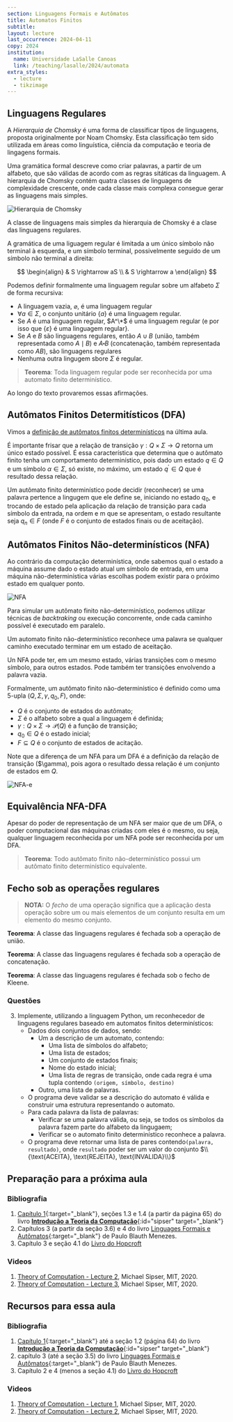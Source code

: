```yaml
---
section: Linguagens Formais e Autômatos
title: Automatos Finitos
subtitle:
layout: lecture
last_occurrence: 2024-04-11
copy: 2024
institution:
  name: Universidade LaSalle Canoas
  link: /teaching/lasalle/2024/automata
extra_styles:
  - lecture
  - tikzimage
---
```


## Linguagens Regulares

A _Hierarquia de Chomsky_ é uma forma de classificar tipos de linguagens, proposta originalmente por Noam Chomsky. Esta classificação tem sido utilizada em áreas como linguística, ciência da computação e teoria de lingagens formais.

Uma gramática formal descreve como criar palavras, a partir de um alfabeto, que são válidas de acordo com as regras sitáticas da linguagem. A hierarquia de Chomsky contém quatra classes de linguagens de complexidade crescente, onde cada classe mais complexa consegue gerar as linguagens mais simples.

![Hierarquia de Chomsky](/images/Chomsky-hierarchy.svg)

A classe de linguagens mais simples da hierarquia de Chomsky é a clase das linguagens regulares.

A gramática de uma liguagem regular é limitada a um único símbolo não terminal à esquerda, e um símbolo terminal, possivelmente seguido de um símbolo não terminal a direita:

$$
\begin{align}
& S \rightarrow aS  \\
& S \rightarrow a
\end{align}
$$

Podemos definir formalmente uma linguagem regular sobre um alfabeto $\Sigma$ de forma recursiva:

* A linguagem vazia, $\varnothing$, é uma linguagem regular
* $\forall a \in \Sigma$, o conjunto unitário $\{a\}$ é uma linguagem regular.
* Se $A$ é uma linguagem regular, $A^\*$ é uma linguagem regular (e por isso que $\{\varepsilon\}$ é uma linguagem regular}.
* Se $A$ e $B$ são linguagens regulares, então $A \cup B$ (união, também representada como $A \mid B$) e $A \centerdot B$ (concatenação, também representada como $AB$), são linguagens regulares
* Nenhuma outra lingugem sbore $\Sigma$ é regular.

> **Teorema**: Toda linguagem regular pode ser reconhecida por uma automato finito determinístico.

Ao longo do texto provaremos essas afirmações.

## Autômatos Finitos Determitísticos (DFA)

Vimos a [definição de autômatos finitos determinísticos](lecture-05#autômato-finito) na última aula.

É importante frisar que a relação de transição $\gamma: Q\times\Sigma\rightarrow{Q}$ retorna um único estado possível. É essa característica que determina que o autômato finito tenha um comportamento determinístico, pois dado um estado $q \in Q$ e um símbolo $\alpha \in \Sigma$, só existe, no máximo, um estado $q^\prime \in Q$ que é resultado dessa relação.

Um autômato finito determinístico pode decidir (reconhecer) se uma palavra pertence a lingugem que ele define se, iniciando no estado $q_0$, e trocando de estado pela aplicação da relação de transição para cada símbolo da entrada, na ordem e m que se apresentam, o estado resultante seja $q_n \in F$ (onde $F$ é o conjunto de estados finais ou de aceitação).

## Autômatos Finitos Não-determinísticos (NFA)

Ao contrário da computação determinística, onde sabemos qual o estado a máquina assume dado o estado atual um símbolo de entrada, em uma máquina não-determinística várias escolhas podem existir para o próximo estado em qualquer ponto. 

![NFA](/images/nfa.svg)

Para simular um autômato finito não-determinístico, podemos utilizar técnicas de _backtraking_ ou execução concorrente, onde cada caminho possível é executado em paralelo.

Um automato finito não-determinístico reconhece uma palavra se qualquer caminho executado terminar em um estado de aceitação.

Un NFA pode ter, em um mesmo estado, várias transições com o mesmo símbolo, para outros estados. Pode também ter transições envolvendo a palavra vazia.

Formalmente, um autômato finito não-determinístico é definido como uma 5-upla $(Q, \Sigma, \gamma, q_0, F)$, onde:
* $Q$ é o conjunto de estados do autômato;
* $\Sigma$ é o alfabeto sobre a qual a linguagem é definida;
* $\gamma: Q\times\Sigma\rightarrow\mathcal{P}(Q)$ é a função de transição;
* $q_0 \in Q$ é o estado inicial;
* $F \subseteq Q$ é o conjunto de estados de acitação.

Note que a diferença de um NFA para um DFA é a definição da relação de transição ($\gamma), pois agora o resultado dessa relação é um conjunto de estados em $Q$.

![NFA-e](/images/nfa-e.svg)


## Equivalência NFA-DFA

Apesar do poder de representação de um NFA ser maior que de um DFA, o poder computacional das máquinas criadas com eles é o mesmo, ou seja, qualquer linguagem reconhecida por um NFA pode ser reconhecida por um DFA.

> **Teorema**: Todo autômato finito não-determinístico possui um autômato finito determinístico equivalente.



## Fecho sob as operaçỗes regulares

> **NOTA:** O _fecho_ de uma operação significa que a aplicação desta operação sobre um ou mais elementos de um conjunto  resulta em um elemento do mesmo conjunto.

**Teorema**: A classe das linguagens regulares é fechada sob a operação de união.


**Teorema**: A classe das linguagens regulares é fechada sob a operação de concatenação.


**Teorema**: A classe das linguagens regulares é fechada sob o fecho de Kleene.

### Questões

<!--
1. Dadas as seguintes linguagens, contrua um automato finito que as reconheça:
    *
    *
    *
    *
2. Converta os automatos finitos não-determinísticos em automatos finitos determinísticos:
    *
    *
    *
    *
-->

3. Implemente, utilizando a linguagem Python, um reconhecedor de linguagens regulares baseado em automatos finitos determinísticos:
    * Dados dois conjuntos de dados, sendo:
        * Um a descrição de um automato, contendo:
            * Uma lista de símbolos do alfabeto;
            * Uma lista de estados;
            * Um conjunto de estados finais;
            * Nome do estado inicial;
            * Uma lista de regras de transição, onde cada regra é uma tupla contendo `(origem, símbolo, destino)`
        * Outro, uma lista de palavras.
    * O programa deve validar se a descrição do automato é válida e construir uma estrutura representando o automato.
    * Para cada palavra da lista de palavras:
        * Verificar se uma palavra válida, ou seja, se todos os símbolos da palavra fazem parte do alfabeto da lingugaem;
        * Verificar se o automato finito determinístico reconhece a palavra.
    * O programa deve retornar uma lista de pares contendo`(palavra, resultado)`, onde `resultado` poder ser um valor do conjunto $\\{\text{ACEITA}, \text{REJEITA}, \text{INVALIDA}\\}$

## Preparação para a próxima aula

### Bibliografia

1. [Capítulo 1](https://integrada.minhabiblioteca.com.br/reader/books/9788522108862/pageid/53){:target="\_blank"}, seções 1.3 e 1.4 (a partir da página 65) do livro [**Introdução a Teoria da Computação**](https://integrada.minhabiblioteca.com.br/reader/books/9788522108862){:id="sipser" target="\_blank"}
2. Capítulos 3 (a partir da seção 3.6) e 4 do livro [Linguages Formais e Autômatos](https://integrada.minhabiblioteca.com.br/reader/books/9788577807994){:target="\_blank"}  de Paulo Blauth Menezes.
3. Capítulo 3 e seção 4.1 do [Livro do Hopcroft](/teaching/lasalle/2024/automata#hopcroft)

### Videos

1. [Theory of Computation - Lecture 2](https://ocw.mit.edu/courses/18-404j-theory-of-computation-fall-2020/resources/nondeterminism-closure-properties-regular-expressions-2192-finite-automata/), Michael Sipser, MIT, 2020.
2. [Theory of Computation - Lecture 3](https://ocw.mit.edu/courses/18-404j-theory-of-computation-fall-2020/resources/regular-pumping-lemma-finite-automata-2192-regular-expressions-cfgs/), Michael Sipser, MIT, 2020.

## Recursos para essa aula

### Bibliografia

1. [Capítulo 1](https://integrada.minhabiblioteca.com.br/reader/books/9788522108862/pageid/53){:target="\_blank"} até a seção 1.2 (página 64) do livro [**Introdução a Teoria da Computação**](https://integrada.minhabiblioteca.com.br/reader/books/9788522108862){:id="sipser" target="\_blank"}
2. capítulo 3 (até a seção 3.5) do livro [Linguages Formais e Autômatos](https://integrada.minhabiblioteca.com.br/reader/books/9788577807994){:target="\_blank"}  de Paulo Blauth Menezes.
3. Capítulo 2 e 4 (menos a seção 4.1) do [Livro do Hopcroft](/teaching/lasalle/2024/automata#hopcroft)

### Videos

1. [Theory of Computation - Lecture 1](https://ocw.mit.edu/courses/18-404j-theory-of-computation-fall-2020/resources/introduction-finite-automata-regular-expressions/), Michael Sipser, MIT, 2020.
2. [Theory of Computation - Lecture 2](https://ocw.mit.edu/courses/18-404j-theory-of-computation-fall-2020/resources/nondeterminism-closure-properties-regular-expressions-2192-finite-automata/), Michael Sipser, MIT, 2020.

